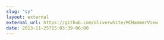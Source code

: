 ```yaml
---
slug: "sy"
layout: external
external_url: https://github.com/oliverwhite/MCHammerView
date: 2013-11-25T15:03:39-06:00
---
```

